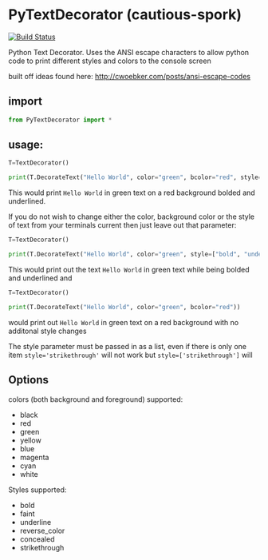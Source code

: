 # PyTextDecorator (cautious-spork)

[![Build Status](https://travis-ci.org/rhuard/PyTextDecorator.svg?branch=master)](https://travis-ci.org/rhuard/PyTextDecorator)

Python Text Decorator. Uses the ANSI escape characters to allow python code to
print different styles and colors to the console screen

built off ideas found here: http://cwoebker.com/posts/ansi-escape-codes

## import
```python
from PyTextDecorator import *
```

## usage:
```python
T=TextDecorator()

print(T.DecorateText("Hello World", color="green", bcolor="red", style=["bold", "underline"]))
```

This would print `Hello World` in green text on a red background bolded and underlined.

If you do not wish to change either the color, background color or the style of text
from your terminals current then just leave out that parameter:
```python
T=TextDecorator()

print(T.DecorateText("Hello World", color="green", style=["bold", "underline"]))
```
This would print out the text `Hello World` in green text while being bolded and underlined and

```python
T=TextDecorator()

print(T.DecorateText("Hello World", color="green", bcolor="red"))
```

would print out `Hello World` in green text on a red background with no additonal style changes

The style parameter must be passed in as a list, even if there is only one item
`style='strikethrough'` will not work but `style=['strikethrough']` will

## Options
colors (both background and foreground) supported:
* black
* red
* green
* yellow
* blue
* magenta
* cyan
* white

Styles supported:
* bold
* faint
* underline
* reverse_color
* concealed
* strikethrough
